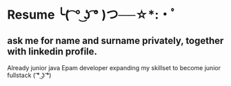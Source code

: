 # Resume ╰( ͡ ° ͜ʖ ͡° )つ──☆*:・ﾟ
## ask me for name and surname privately, together with linkedin profile.

Already junior java Epam developer expanding my skillset to become junior fullstack 
( ͡° ͜ʖ ͡°)
